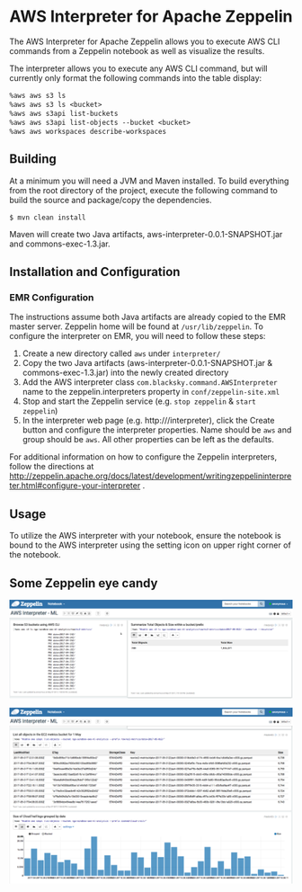 # AWS Interpreter for Apache Zeppelin

The AWS Interpreter for Apache Zeppelin allows you to execute AWS CLI commands from a Zeppelin notebook as well as visualize the results.

The interpreter allows you to execute any AWS CLI command, but will currently only format the following commands into the table display:

```
%aws aws s3 ls
%aws aws s3 ls <bucket>
%aws aws s3api list-buckets
%aws aws s3api list-objects --bucket <bucket>
%aws aws workspaces describe-workspaces
```

## Building

At a minimum you will need a JVM and Maven installed. To build everything from the root directory of the project, execute the following command to build the source and package/copy the dependencies.

```
$ mvn clean install
```
Maven will create two Java artifacts, aws-interpreter-0.0.1-SNAPSHOT.jar and commons-exec-1.3.jar.

## Installation and Configuration

### EMR Configuration

The instructions assume both Java artifacts are already copied to the EMR master server. Zeppelin home will be found at `/usr/lib/zeppelin`. To configure the interpreter on EMR, you will need to follow these steps:

1. Create a new directory called `aws` under `interpreter/` 
2. Copy the two Java artifacts (aws-interpreter-0.0.1-SNAPSHOT.jar & commons-exec-1.3.jar) into the newly created directory
3. Add the AWS interpreter class `com.blacksky.command.AWSInterpreter` name to the zeppelin.interpreters property in `conf/zeppelin-site.xml`
4. Stop and start the Zeppelin service (e.g. `stop zeppelin` & `start zeppelin`)
5. In the interpreter web page (e.g. http://<host>/interpreter), click the Create button and configure the interpreter properties. Name should be `aws` and group should be `aws`. All other properties can be left as the defaults.

For additional information on how to configure the Zeppelin interpreters, follow the directions at http://zeppelin.apache.org/docs/latest/development/writingzeppelininterpreter.html#configure-your-interpreter .

## Usage

To utilize the AWS interpreter with your notebook, ensure the notebook is bound to the AWS interpreter using the setting icon on upper right corner of the notebook.

## Some Zeppelin eye candy

<p align="center">
	<a href="https://raw.githubusercontent.com/ajiezzi/aws-interpreter/master/docs/images/image_001.png" target="_blank"><img align="center" src="https://raw.githubusercontent.com/ajiezzi/aws-interpreter/master/docs/images/image_001.png" alt="Browse S3 buckets using Zeppelin"></a><br/><br/>
	<a href="https://raw.githubusercontent.com/ajiezzi/aws-interpreter/master/docs/images/image_002.png" target="_blank"><img align="center" src="https://raw.githubusercontent.com/ajiezzi/aws-interpreter/master/docs/images/image_002.png" alt="List and graph objects stored in S3 buckets using Zeppelin"></a><br/><br/>
</p>
